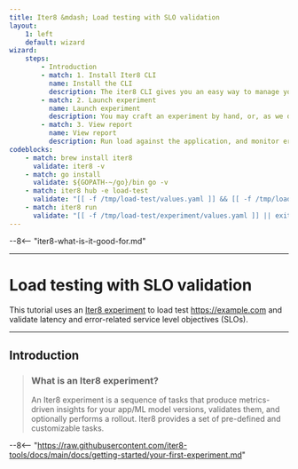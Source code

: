 ```yaml
---
title: Iter8 &mdash; Load testing with SLO validation
layout:
    1: left
    default: wizard
wizard:
    steps:
        - Introduction
        - match: 1. Install Iter8 CLI
          name: Install the CLI
          description: The iter8 CLI gives you an easy way to manage your experiments
        - match: 2. Launch experiment
          name: Launch experiment
          description: You may craft an experiment by hand, or, as we do here, you may use iter8 to download a previously constructed experiment definition
        - match: 3. View report
          name: View report
          description: Run load against the application, and monitor error rate and response time
codeblocks:
    - match: brew install iter8
      validate: iter8 -v
    - match: go install
      validate: ${GOPATH-~/go}/bin go -v
    - match: iter8 hub -e load-test
      validate: "[[ -f /tmp/load-test/values.yaml ]] && [[ -f /tmp/load-test/Chart.yaml ]] || exit 1"
    - match: iter8 run
      validate: "[[ -f /tmp/load-test/experiment/values.yaml ]] || exit 1"
---
```


--8<-- "iter8-what-is-it-good-for.md"

---

# Load testing with SLO validation

This tutorial uses an [Iter8 experiment](concepts.md#what-is-an-iter8-experiment) to load test https://example.com and validate latency and error-related service level objectives (SLOs).

---

## Introduction

> ### What is an Iter8 experiment?
>
> An Iter8 experiment is a sequence of tasks that produce metrics-driven insights for your app/ML model versions, validates them, and optionally performs a rollout. Iter8 provides a set of pre-defined and customizable tasks.

--8<-- "https://raw.githubusercontent.com/iter8-tools/docs/main/docs/getting-started/your-first-experiment.md"
